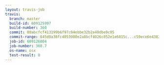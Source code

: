 ```yaml
---
layout: travis-job
travis:
  branch: master
  build-id: 609125997
  build-number: 360
  commit: 00abcfcf413199b6f97c04ebbe32b2a40dbe9c85
  commit-range: 845d0a38fc4053980e2a8bcf4026c052e1e6815c...c59ece6e438267d8b6a8627569cf00d7b9d8b406
  job-id: 609126004
  job-number: 360.7
  os-name: osx
  test-result: 0
---
```

